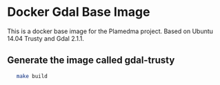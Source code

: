 # Docker Gdal Base Image

This is a docker base image for the Plamedma project. Based on Ubuntu 14.04 Trusty and Gdal 2.1.1.

## Generate the image called gdal-trusty

```sh
   make build
```

